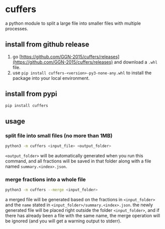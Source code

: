 # cuffers
a python module to split a large file into smaller files with multiple processes.

## install from github release
1. go [https://github.com/GGN-2015/cuffers/releases](https://github.com/GGN-2015/cuffers/releases) and download a `.whl` file.
2. use `pip install cuffers-<version>-py3-none-any.whl` to install the package into your local environment.

## install from pypi

```bash
pip install cuffers
```

## usage

### split file into small files (no more than 1MB)
```bash
python3 -m cuffers <input_file> <output_folder>
```
`<output_folder>` will be automatically generated when you run this command, and all fractions will be saved in that folder along with a file named `summary.<index>.json`.

### merge fractions into a whole file
```bash
python3 -m cuffers --merge <input_folder>
```
a merged file will be generated based on the fractions in `<input_folder>` and the `name` stated in `<input_folder>/summary.<index>.json`. the newly generated file will be placed right outside the folder `<input_folder>`, and if there has already been a file with the same name, the merge operation will be ignored (and you will get a warning output to stderr).

